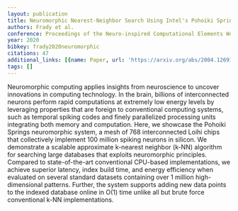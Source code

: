 ```yaml
---
layout: publication
title: Neuromorphic Nearest-Neighbor Search Using Intel's Pohoiki Springs
authors: Frady et al.
conference: Proceedings of the Neuro-inspired Computational Elements Workshop
year: 2020
bibkey: frady2020neuromorphic
citations: 47
additional_links: [{name: Paper, url: 'https://arxiv.org/abs/2004.12691'}]
tags: []
---
```

Neuromorphic computing applies insights from neuroscience to uncover
innovations in computing technology. In the brain, billions of interconnected
neurons perform rapid computations at extremely low energy levels by leveraging
properties that are foreign to conventional computing systems, such as temporal
spiking codes and finely parallelized processing units integrating both memory
and computation. Here, we showcase the Pohoiki Springs neuromorphic system, a
mesh of 768 interconnected Loihi chips that collectively implement 100 million
spiking neurons in silicon. We demonstrate a scalable approximate k-nearest
neighbor (k-NN) algorithm for searching large databases that exploits
neuromorphic principles. Compared to state-of-the-art conventional CPU-based
implementations, we achieve superior latency, index build time, and energy
efficiency when evaluated on several standard datasets containing over 1
million high-dimensional patterns. Further, the system supports adding new data
points to the indexed database online in O(1) time unlike all but brute force
conventional k-NN implementations.